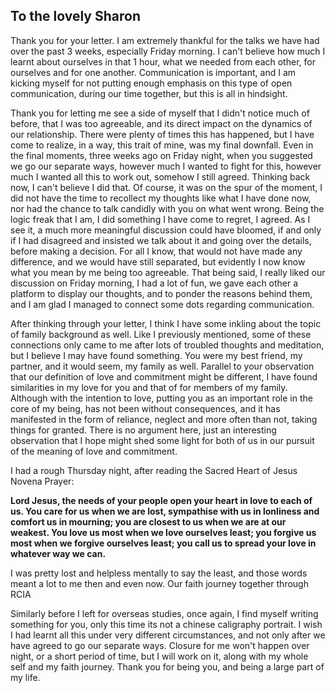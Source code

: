 ## To the lovely Sharon

Thank you for your letter. I am extremely thankful for the talks we have had over the past 3 weeks, especially Friday morning. I can't believe how much I learnt about ourselves in that 1 hour, what we needed from each other, for ourselves and for one another. Communication is important, and I am kicking myself for not putting enough emphasis on this type of open communication, during our time together, but this is all in hindsight.

Thank you for letting me see a side of myself that I didn't notice much of before, that I was too agreeable, and its direct impact on the dynamics of our relationship. There were plenty of times this has happened, but I have come to realize, in a way, this trait of mine, was my final downfall. Even in the final moments, three weeks ago on Friday night, when you suggested we go our separate ways, however much I wanted to fight for this, however much I wanted all this to work out, somehow I still agreed. Thinking back now, I can't believe I did that. Of course, it was on the spur of the moment, I did not have the time to recollect my thoughts like what I have done now, nor had the chance to talk candidly with you on what went wrong. Being the logic freak that I am, I did something I have come to regret, I agreed. As I see it, a much more meaningful discussion could have bloomed, if and only if I had disagreed and insisted we talk about it and going over the details, before making a decision. For all I know, that would not have made any difference, and we would have still separated, but evidently I now know what you mean by me being too agreeable. That being said, I really liked our discussion on Friday morning, I had a lot of fun, we gave each other a platform to display our thoughts, and to ponder the reasons behind them, and I am glad I managed to connect some dots regarding communication.

After thinking through your letter, I think I have some inkling about the topic of family background as well. Like I previously mentioned, some of these connections only came to me after lots of troubled thoughts and meditation, but I believe I may have found something. You were my best friend, my partner, and it would seem, my family as well. Parallel to your observation that our definition of love and commitment might be different, I have found similarities in my love for you and that of for members of my family. Although with the intention to love, putting you as an important role in the core of my being, has not been without consequences, and it has manifested in the form of reliance, neglect and more often than not, taking things for granted. There is no argument here, just an interesting observation that I hope might shed some light for both of us in our pursuit of the meaning of love and commitment.

I had a rough Thursday night, after reading the Sacred Heart of Jesus Novena Prayer:

<strong>
Lord Jesus, 
the needs of your people open your heart in love to each of us. 
You care for us when we are lost, 
sympathise with us in lonliness and comfort us in mourning; 
you are closest to us when we are at our weakest. 
You love us most when we love ourselves least; 
you forgive us most when we forgive ourselves least; 
you call us to spread your love in whatever way we can.
</strong>

I was pretty lost and helpless mentally to say the least, and those words meant a lot to me then and even now. Our faith journey together through RCIA

Similarly before I left for overseas studies, once again, I find myself writing something for you, only this time its not a chinese caligraphy portrait. I wish I had learnt all this under very different circumstances, and not only after we have agreed to go our separate ways. Closure for me won't happen over night, or a short period of time, but I will work on it, along with my whole self and my faith journey. Thank you for being you, and being a large part of my life.
